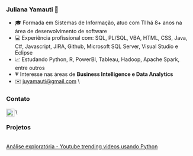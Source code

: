 ### Juliana Yamauti 👋

- 🎓 Formada em Sistemas de Informação, atuo com TI há 8+ anos na área de desenvolvimento de software
- 💻 Experiência profissional com: SQL, PL/SQL, VBA, HTML, CSS, Java, C#, Javascript, JIRA, Github, Microsoft SQL Server, Visual Studio e Eclipse
- 📈 Estudando Python, R, PowerBI, Tableau, Hadoop, Apache Spark, entre outros 
- 💗 Interesse nas áreas de **Business Intelligence e Data Analytics**
- ✉️ juyamauti@gmail.com
\
### Contato
[<img align="left" target="_blank" width="22px" src="https://www.flaticon.com/svg/static/icons/svg/61/61109.svg" />](https://www.linkedin.com/in/juliana-yamauti/)
\
### Projetos
\
[Análise exploratória - Youtube trending videos usando Python](https://github.com/juyamauti/YoutubeEDA/blob/main/Youtube_TrendingVideosEDA.ipynb)
